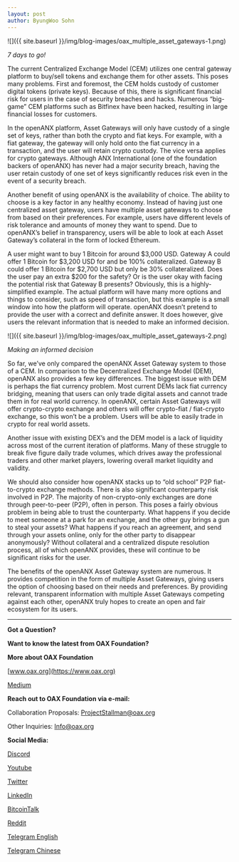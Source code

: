 ```yaml
---
layout: post
author: ByungWoo Sohn
---
```

![]({{ site.baseurl }}/img/blog-images/oax_multiple_asset_gateways-1.png)

_7 days to go!_

The current Centralized Exchange Model (CEM) utilizes one central gateway platform to buy/sell tokens and exchange them for other assets. This poses many problems. First and foremost, the CEM holds custody of customer digital tokens (private keys). Because of this, there is significant financial risk for users in the case of security breaches and hacks. Numerous “big-game” CEM platforms such as Bitfinex have been hacked, resulting in large financial losses for customers.

In the openANX platform, Asset Gateways will only have custody of a single set of keys, rather than both the crypto and fiat keys. For example, with a fiat gateway, the gateway will only hold onto the fiat currency in a transaction, and the user will retain crypto custody. The vice versa applies for crypto gateways. Although ANX International (one of the foundation backers of openANX) has never had a major security breach, having the user retain custody of one set of keys significantly reduces risk even in the event of a security breach.

Another benefit of using openANX is the availability of choice. The ability to choose is a key factor in any healthy economy. Instead of having just one centralized asset gateway, users have multiple asset gateways to choose from based on their preferences. For example, users have different levels of risk tolerance and amounts of money they want to spend. Due to openANX’s belief in transparency, users will be able to look at each Asset Gateway’s collateral in the form of locked Ethereum.

A user might want to buy 1 Bitcoin for around $3,000 USD. Gateway A could offer 1 Bitcoin for $3,200 USD for and be 100% collateralized. Gateway B could offer 1 Bitcoin for $2,700 USD but only be 30% collateralized. Does the user pay an extra $200 for the safety? Or is the user okay with facing the potential risk that Gateway B presents? Obviously, this is a highly-simplified example. The actual platform will have many more options and things to consider, such as speed of transaction, but this example is a small window into how the platform will operate. openANX doesn’t pretend to provide the user with a correct and definite answer. It does however, give users the relevant information that is needed to make an informed decision.

![]({{ site.baseurl }}/img/blog-images/oax_multiple_asset_gateways-2.png)

_Making an informed decision_ 

So far, we’ve only compared the openANX Asset Gateway system to those of a CEM. In comparison to the Decentralized Exchange Model (DEM), openANX also provides a few key differences. The biggest issue with DEM is perhaps the fiat currency problem. Most current DEMs lack fiat currency bridging, meaning that users can only trade digital assets and cannot trade them in for real world currency. In openANX, certain Asset Gateways will offer crypto-crypto exchange and others will offer crypto-fiat / fiat-crypto exchange, so this won’t be a problem. Users will be able to easily trade in crypto for real world assets.

Another issue with existing DEX’s and the DEM model is a lack of liquidity across most of the current iteration of platforms. Many of these struggle to break five figure daily trade volumes, which drives away the professional traders and other market players, lowering overall market liquidity and validity.

We should also consider how openANX stacks up to “old school” P2P fiat-to-crypto exchange methods. There is also significant counterparty risk involved in P2P. The majority of non-crypto-only exchanges are done through peer-to-peer (P2P), often in person. This poses a fairly obvious problem in being able to trust the counterparty. What happens if you decide to meet someone at a park for an exchange, and the other guy brings a gun to steal your assets? What happens if you reach an agreement, and send through your assets online, only for the other party to disappear anonymously? Without collateral and a centralized dispute resolution process, all of which openANX provides, these will continue to be significant risks for the user.

The benefits of the openANX Asset Gateway system are numerous. It provides competition in the form of multiple Asset Gateways, giving users the option of choosing based on their needs and preferences. By providing relevant, transparent information with multiple Asset Gateways competing against each other, openANX truly hopes to create an open and fair ecosystem for its users.

---

**Got a Question?**

**Want to know the latest from OAX Foundation?**

**More about OAX Foundation**

[www.oax.org](https://www.oax.org)

[Medium](https://medium.com/@OAX_Foundation)  
  

**Reach out to OAX Foundation via e-mail:**

Collaboration Proposals: ProjectStallman@oax.org

Other Inquiries: Info@oax.org

**Social Media:**

[Discord](https://discordapp.com/invite/ZH5YHkb)

[Youtube](https://bit.ly/2Bvsk73)

[Twitter](https://twitter.com/OAX_Foundation)

[LinkedIn](https://www.linkedin.com/company/oax-foundation/)

[BitcoinTalk](http://bitcointalk.org/index.php?topic=1943946)

[Reddit](https://www.reddit.com/r/OpenANX/)

[Telegram English](https://t.me/openanxteam)

[Telegram Chinese](https://t.me/oax_cn)